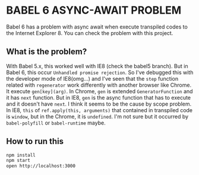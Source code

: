 # BABEL 6 ASYNC-AWAIT PROBLEM

Babel 6 has a problem with async await when execute transpiled codes to the Internet Explorer 8.
You can check the problem with this project.

## What is the problem?

With Babel 5.x, this worked well with IE8 (check the babel5 branch). But in Babel 6, this occur `Unhandled promise rejection`. So I've debugged this with the developer mode of IE8(omg...) and I've seen that the `step` function related with `regenerator` work differently with another browser like Chrome. It execute `gen[key](arg)`. In Chrome, `gen` is extended `GeneratorFunction` and it has `next` function. But in IE8, `gen` is the async function that has to execute and it doesn't have `next`. I think it seems to be the cause by scope problem. In IE8, `this` of `ref.apply(this, arguments)` that contained in transpiled code is `window`, but in the Chrome, it is `undefined`. I'm not sure but it occurred by `babel-polyfill` or `babel-runtime` maybe.

## How to run this

```bash
npm install
npm start
open http://localhost:3000
```